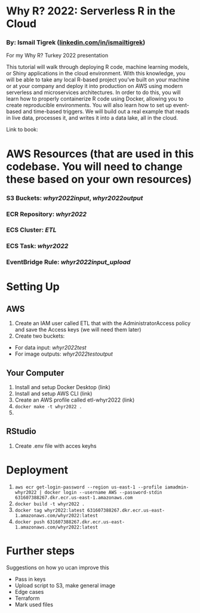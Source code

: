 # Why R? 2022: Serverless R in the Cloud
### By: Ismail Tigrek ([linkedin.com/in/ismailtigrek](www.linkedin.com/in/ismailtigrek))
For my Why R? Turkey 2022 presentation

This tutorial will walk through deploying R code, machine learning models, or Shiny applications in the cloud environment. With this knowledge, you will be able to take any local R-based project you’ve built on your machine or at your company and deploy it into production on AWS using modern serverless and microservices architectures. In order to do this, you will learn how to properly containerize R code using Docker, allowing you to create reproducible environments. You will also learn how to set up event-based and time-based triggers. We will build out a real example that reads in live data, processes it, and writes it into a data lake, all in the cloud.

Link to book: 

# AWS Resources (that are used in this codebase. You will need to change these based on your own resources)

### S3 Buckets: _whyr2022input_, _whyr2022output_

### ECR Repository: _whyr2022_

### ECS Cluster: _ETL_

### ECS Task: _whyr2022_

### EventBridge Rule: _whyr2022input_upload_

# Setting Up

## AWS

1. Create an IAM user called ETL that with the AdministratorAccess policy and save the Access keys (we will need them later)
2. Create two buckets:
  - For data input: _whyr2022test_
  - For image outputs: _whyr2022testoutput_

## Your Computer
1. Install and setup Docker Desktop (link)
2. Install and setup AWS CLI (link)
3. Create an AWS profile called etl-whyr2022 (link)
6. `docker make -t whyr2022 .`
7. 

## RStudio
1. Create .env file with acces keyhs 


# Deployment
1. `aws ecr get-login-password --region us-east-1 --profile iamadmin-whyr2022 | docker login --username AWS --password-stdin 631607388267.dkr.ecr.us-east-1.amazonaws.com`
2. `docker build -t whyr2022 .`
3. `docker tag whyr2022:latest 631607388267.dkr.ecr.us-east-1.amazonaws.com/whyr2022:latest`
4. `docker push 631607388267.dkr.ecr.us-east-1.amazonaws.com/whyr2022:latest`

# Further steps

Suggestions on how yo ucan improve this

- Pass in keys
- Upload script to S3, make general image
- Edge cases
- Terraform
- Mark used files
